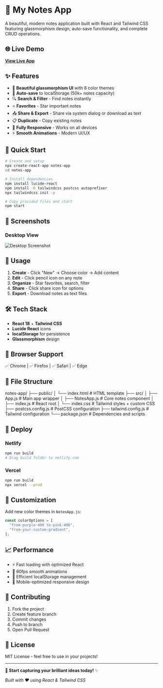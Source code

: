# 📝 My Notes App

A beautiful, modern notes application built with React and Tailwind CSS featuring glassmorphism design, auto-save functionality, and complete CRUD operations.
## 🌐 Live Demo

[**View Live App**](https://your-app-url.com) 

## ✨ Features

- 🎨 **Beautiful glassmorphism UI** with 8 color themes
- 💾 **Auto-save** to localStorage (50k+ notes capacity)
- 🔍 **Search & Filter** - Find notes instantly
- ⭐ **Favorites** - Star important notes
- 📤 **Share & Export** - Share via system dialog or download as text
- 📋 **Duplicate** - Copy existing notes
- 📱 **Fully Responsive** - Works on all devices
- ⚡ **Smooth Animations** - Modern UI/UX

## 🚀 Quick Start

```bash
# Create and setup
npx create-react-app notes-app
cd notes-app

# Install dependencies
npm install lucide-react
npm install -D tailwindcss postcss autoprefixer
npx tailwindcss init -p

# Copy provided files and start
npm start
```

## 📸 Screenshots

### Desktop View

![Desktop Screenshot](https://via.placeholder.com/800x500/6366f1/ffffff?text=Desktop+View)


## 🎯 Usage

1. **Create** - Click "New" → Choose color → Add content
2. **Edit** - Click pencil icon on any note
3. **Organize** - Star favorites, search, filter
4. **Share** - Click share icon for options
5. **Export** - Download notes as text files

## 🛠️ Tech Stack

- **React 18** + **Tailwind CSS**
- **Lucide React** icons
- **localStorage** for persistence
- **Glassmorphism** design

## 📱 Browser Support

✅ Chrome | ✅ Firefox | ✅ Safari | ✅ Edge

## 🔧 File Structure

notes-app/
├── public/
│   └── index.html          # HTML template
├── src/
│   ├── App.js              # Main app wrapper
│   ├── NotesApp.js         # Core notes component
│   ├── index.js            # React root
│   └── index.css           # Tailwind styles + custom CSS
├── postcss.config.js       # PostCSS configuration
├── tailwind.config.js      # Tailwind configuration
└── package.json            # Dependencies and scripts

## 🚀 Deploy

### Netlify

```bash
npm run build
# Drag build folder to netlify.com
```

### Vercel

```bash
npm run build
npx vercel --prod
```

## 🎨 Customization

Add new color themes in `NotesApp.js`:

```javascript
const colorOptions = [
  "from-purple-400 to-pink-400",
  "from-your-custom-gradient",
];
```

## 📈 Performance

- ⚡ Fast loading with optimized React
- 🔄 60fps smooth animations
- 💾 Efficient localStorage management
- 📱 Mobile-optimized responsive design

## 🤝 Contributing

1. Fork the project
2. Create feature branch
3. Commit changes
4. Push to branch
5. Open Pull Request

## 📄 License

MIT License - feel free to use in your projects!

---

**🎉 Start capturing your brilliant ideas today!** ✨

_Built with ❤️ using React & Tailwind CSS_
